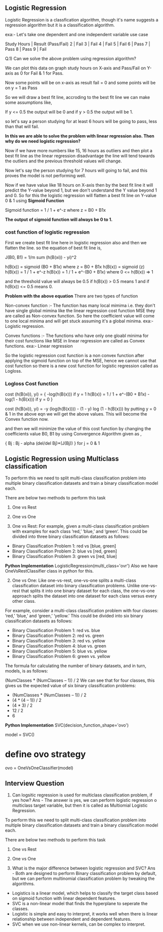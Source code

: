 ## Logistic Regression 

Logistic Regression is a classfication algorithm, though it's name suggests a regression algorithm but it is a classification algorithm.

exa:- 
Let's take one dependent and one independent variable use case

Study Hours    |    Result (Pass/Fail)
    2          |          Fail
    3          |          Fail 
    4          |          Fail
    5          |          Fail
    6          |          Pass
    7          |          Pass
    8          |          Pass
    9          |          Fail


Q.1) Can we solve the above problem using regression algorithm?

We can plot this data on graph study hours on X-axis and Pass/Fail on Y-axis as 0 for Fail & 1 for Pass.

Now some points will be on x-axis as result fail = 0 
and some points will be on y = 1 as Pass

So we will draw a best fit line, accroding to the best fit line we can make some assumptions like,

If y <= 0.5 the output will be 0
and if y > 0.5 the output will be 1.

so let's say a person studying for at least 6 hours will be going to pass, less than that will fail.

**In this we are able to solve the problem with linear regression also.
Then why do we need logistic regression?**

Now if we have more numbers like 15, 16 hours as outliers and then plot a best fit line
as the linear regression disadvantage the line will tend towards the outliers and the previous threshold values will change.

Now let's say the person studying for 7 hours will going to fail, and this proves the model is not performing well.

Now if we have value like 18 hours on X-axis then by the best fit line it will predict the Y-value beyond 1, but we don't understand the Y value beyond 1 and 0.
So for this the logistic regression will flatten a best fit line on Y-value 0 & 1 using **Sigmoid Function**

Sigmoid function = 1 / 1 + e^-z   where z = B0 + B1x

**The output of sigmoid function will always be 0 to 1.**

### **cost function of logistic regression**

First we create best fit line here in logistic regression also and then we flatten the line.
so the equation of best fit line is,

J(B0, B1) = 1/m sum (h(B(xi)) - yi)^2

h(B(x)) = sigmoid (B0 + B1x) where  z = B0 + B1x
h(B(x)) = sigmoid (z)
h(B(x)) = 1 / 1 + e^-z
h(B(x)) = 1 / 1 + e^-(B0 + B1x)   where  0 <= h(B(x)) => 1

and the threshold value will always be 0.5 if h(B(x)) > 0.5 means 1
and if h(B(x)) <= 0.5 means 0.


**Problem with the above equation**
There are two types of function 

Non-convex function :-
The function has many local mimima i.e. they don't have single global mimina like the linear regression cost function MSE they are called as Non-convex function.
So here the coefficient value will come to one local minima and will get stuck assuming it's a global minima.
exa:- Logistic regression.

Convex functions :- 
The functions who have only one gloabl minima for their cost functions like MSE in linear regression are called as Convex functions.
exa:- Linear regression


So the logistic regression cost function is a non convex function after applying the sigmoid function on top of the MSE, hence we cannot use that cost function so there is a new cost function for logistic regression called as Logloss.


### **Logloss Cost function**

cost (h(B(xi)), yi) = {
                        -log(h(B(x)))  if y = 1       h(B(x)) = 1 / 1 + e^-(B0 + B1x) 
                        -log(1 - h(B(x))) if y = 0
                        }

cost (h(B(xi)), yi) = -y (log(h(B(x)))) - (1 - y) log (1 - h(B(x)))
by putting y = 0 & 1 in the above eqn we will get the above values.
This will become the Convex function now.

and then we will minimize the value of this cost function by changing the coefficients value B0, B1 by using Convergence Algorithm given as ,

{
    Bj : Bj - alpha (del/del Bj)*(J(Bj))
}  for j = 0 & 1


## **Logistic Regression using Multiclass classification**

To perform this we need to split multi-class classification problem into multiple binary classification datasets and train a binary classification model each.

There are below two methods to perform this task
1) One vs Rest 
2) One vs One

1) One vs Rest:
For example, given a multi-class classification problem with examples for each class ‘red,’ ‘blue,’ and ‘green‘. This could be divided into three binary classification datasets as follows:

- Binary Classification Problem 1: red vs [blue, green]
- Binary Classification Problem 2: blue vs [red, green]
- Binary Classification Problem 3: green vs [red, blue]


**Python Implementation**
LogisticRegression(multi_class='ovr')
Also we have OneVsRestClassifier class in python for this.


2) One vs One:
Like one-vs-rest, one-vs-one splits a multi-class classification dataset into binary classification problems. Unlike one-vs-rest that splits it into one binary dataset for each class, the one-vs-one approach splits the dataset into one dataset for each class versus every other class.

For example, consider a multi-class classification problem with four classes: ‘red,’ ‘blue,’ and ‘green,’ ‘yellow.’ This could be divided into six binary classification datasets as follows:

- Binary Classification Problem 1: red vs. blue
- Binary Classification Problem 2: red vs. green
- Binary Classification Problem 3: red vs. yellow
- Binary Classification Problem 4: blue vs. green
- Binary Classification Problem 5: blue vs. yellow
- Binary Classification Problem 6: green vs. yellow

The formula for calculating the number of binary datasets, and in turn, models, is as follows:

(NumClasses * (NumClasses – 1)) / 2
We can see that for four classes, this gives us the expected value of six binary classification problems:

- (NumClasses * (NumClasses – 1)) / 2
- (4 * (4 – 1)) / 2
- (4 * 3) / 2
- 12 / 2
- 6


**Python Implementation**
SVC(decision_function_shape='ovo')

model = SVC()
# define ovo strategy
ovo = OneVsOneClassifier(model)

## **Interview Question**

1) Can logsitic regression is used for multiclass classification problem, if yes how?
Ans - The answer is yes, we can perform logistic regression o multiclass target variable, but then it is called as Multiomial Logistic Regression.

To perform this we need to split multi-class classification problem into multiple binary classification datasets and train a binary classification model each.

There are below two methods to perform this task
1) One vs Rest 
2) One vs One


2) What is the major difference between logistic regression and SVC?
Ans - Both are designed to perform Binary classification problem by default, but we can perform multinomial classification problem by tweaking the algorithms.

- Logistics is a linear model, which helps to classify the target class based on sigmoid function with linear dependent features.
- SVC is a non-linear model that finds the hyperplane to seperate the classes.
- Logistic is simple and easy to interpret, it works well when there is linear relationship between independent and dependent features.
- SVC when we use non-linear kernels, can be complex to interpret.





